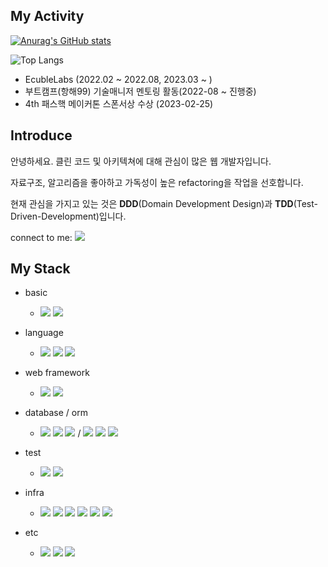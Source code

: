 ## My Activity


  
[![Anurag's GitHub stats](https://github-readme-stats.vercel.app/api?username=jeangho293&show_icons=true&theme=cobalt)](https://github.com/anuraghazra/github-readme-stats)

![Top Langs](https://github-readme-stats.vercel.app/api/top-langs/?username=jeangho293&layout=compact&theme=dark)  
<!-- ![Anurag's GitHub stats](https://github-readme-stats.vercel.app/api?username=WHS95&show_icons=true&theme=dark) -->

- EcubleLabs (2022.02 ~ 2022.08, 2023.03 ~ )
- 부트캠프(항해99) 기술매니저 멘토링 활동(2022-08 ~ 진행중)
- 4th 패스핵 메이커톤 스폰서상 수상 (2023-02-25)


## Introduce

안녕하세요. 클린 코드 및 아키텍쳐에 대해 관심이 많은 웹 개발자입니다.

자료구조, 알고리즘을 좋아하고 가독성이 높은 refactoring을 작업을 선호합니다.

현재 관심을 가지고 있는 것은 **DDD**(Domain Development Design)과 **TDD**(Test-Driven-Development)입니다.

connect to me: <img src="https://img.shields.io/badge/jeangho293@gmail.com-EA4335?style=flat-square&logo=gmail&logoColor=white"/> 


## My Stack
- basic
  - <img src="https://img.shields.io/badge/Node.js-339933?style=flat-square&logo=node.js&logoColor=white"/> <img src="https://img.shields.io/badge/React-61DAFB?style=flat-square&logo=React&logoColor=white"/> 
   
- language
  - <img src="https://img.shields.io/badge/typescript-3178C6?style=flat-square&logo=typescript&logoColor=white"/> <img src="https://img.shields.io/badge/javascript-F7DF1E?style=flat-square&logo=javascript&logoColor=white"/> <img src="https://img.shields.io/badge/python-3776AB?style=flat-square&logo=python&logoColor=white"/>
 
- web framework
  - <img src="https://img.shields.io/badge/Koa-33333D?style=flat-square&logo=Koa&logoColor=white"/> <img src="https://img.shields.io/badge/express-000000?style=flat-square&logo=express&logoColor=white"/>

- database / orm
  - <img src="https://img.shields.io/badge/mysql-4479A1?style=flat-square&logo=mysql&logoColor=white"/> <img src="https://img.shields.io/badge/mongodb-47A248?style=flat-square&logo=mongodb&logoColor=white"/> <img src="https://img.shields.io/badge/redis-DC382D?style=flat-square&logo=nginx&logoColor=white"/> / <img src="https://img.shields.io/badge/sequelize-52B0E7?style=flat-square&logo=sequelize&logoColor=white"/> <img src="https://img.shields.io/badge/typeorm-262627?style=flat-square&logo=typeorm&logoColor=white"/> <img src="https://img.shields.io/badge/mongoose-47A248?style=flat-square&logo=mongoose&logoColor=white"/>

- test 
  -  <img src="https://img.shields.io/badge/jest-C21325?style=flat-square&logo=jest&logoColor=white"/> <img src="https://img.shields.io/badge/storybook-FF4785?style=flat-square&logo=storybook&logoColor=white"/>

- infra
  - <img src="https://img.shields.io/badge/Amazon_AWS-232F3E?style=flat-square&logo=Amazon AWS&logoColor=white"/>  <img src="https://img.shields.io/badge/jenkins-D24939?style=flat-square&logo=jenkins&logoColor=white"/> <img src="https://img.shields.io/badge/nginx-009639?style=flat-square&logo=nginx&logoColor=white"/> <img src="https://img.shields.io/badge/docker-2496ED?style=flat-square&logo=docker&logoColor=white"/> <img src="https://img.shields.io/badge/github_actions-181717?style=flat-square&logo=GitHub Actions&logoColor=white"/> <img src="https://img.shields.io/badge/s3-569A31?style=flat-square&logo=Amazon S3&logoColor=white"/> 

- etc
  - <img src="https://img.shields.io/badge/Confluence-172B4D?style=flat-square&logo=Confluence&logoColor=white"/> <img src="https://img.shields.io/badge/Jira-0052CC?style=flat-square&logo=Jira&logoColor=white"/> <img src="https://img.shields.io/badge/Slack-4A154B?style=flat-square&logo=Slack&logoColor=white"/>
